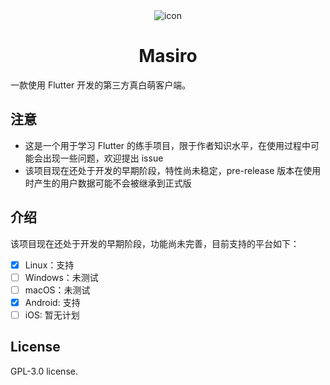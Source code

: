 <div align="center">
  <img src="https://raw.githubusercontent.com/qixiaoo/masiro/main/assets/icon/icon.png"  alt="icon"/>
  <h1>Masiro</h1>
</div>

一款使用 Flutter 开发的第三方真白萌客户端。

## 注意

- 这是一个用于学习 Flutter 的练手项目，限于作者知识水平，在使用过程中可能会出现一些问题，欢迎提出 issue
- 该项目现在还处于开发的早期阶段，特性尚未稳定，pre-release 版本在使用时产生的用户数据可能不会被继承到正式版

## 介绍

该项目现在还处于开发的早期阶段，功能尚未完善，目前支持的平台如下：

- [x] Linux：支持
- [ ] Windows：未测试
- [ ] macOS：未测试
- [x] Android: 支持
- [ ] iOS: 暂无计划

## License

GPL-3.0 license.
